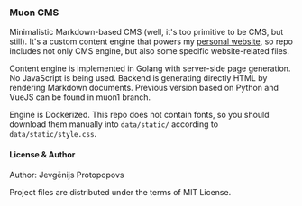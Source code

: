 ### Muon CMS
Minimalistic Markdown-based CMS (well, it's too primitive to be CMS, but still). It's a custom
content engine that powers my [personal website](https://www.protopopov.lv), so repo includes not only
CMS engine, but also some specific website-related files.

Content engine is implemented in Golang with server-side page generation. No JavaScript is being used.
Backend is generating directly HTML by rendering Markdown documents. Previous version based on Python and VueJS
can be found in muon1 branch.

Engine is Dockerized. This repo does not contain fonts, so you should download them manually
into `data/static/` according to `data/static/style.css`.

#### License & Author
Author: Jevgēnijs Protopopovs

Project files are distributed under the terms of MIT License.
